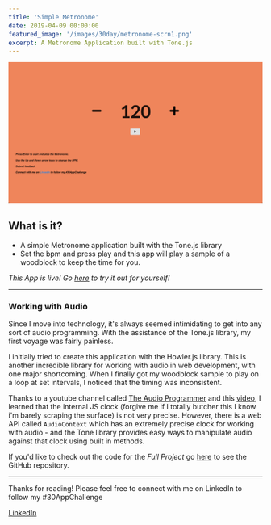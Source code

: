 ```yaml
---
title: 'Simple Metronome'
date: 2019-04-09 00:00:00
featured_image: '/images/30day/metronome-scrn1.png'
excerpt: A Metronome Application built with Tone.js
---
```


![](/images//30day/metronome-scrn1.png)

## What is it?

* A simple Metronome application built with the Tone.js library
* Set the bpm and press play and this app will play a sample of a woodblock to keep the time for you.

_This App is live! Go [here](http://piomolina.com/metronome) to try it out for yourself!_

---

### Working with Audio

Since I move into technology, it's always seemed intimidating to get into any sort of audio programming. With the assistance of the Tone.js library, my first voyage was fairly painless.

I initially tried to create this application with the Howler.js library. This is another incredible library for working with audio in web development, with one major shortcoming. When I finally got my woodblock sample to play on a loop at set intervals, I noticed that the timing was inconsistent.

Thanks to a youtube channel called [The Audio Programmer](https://www.youtube.com/channel/UCpKb02FsH4WH4X_2xhIoJ1A) and this [video](https://www.youtube.com/watch?v=31Qm_upl8kU), I learned that the internal JS clock (forgive me if I totally butcher this I know i'm barely scraping the surface) is not very precise. However, there is a web API called `AudioContext` which has an extremely precise clock for working with audio - and the Tone library provides easy ways to manipulate audio against that clock using built in methods.

If you'd like to check out the code for the _Full Project_ go [here](https://github.com/vpio/Simple-Metronome) to see the GitHub repository.

---

<!-- <iframe width="150" height="74" src="https://player.vimeo.com/video/306033787" frameborder="0" allowFullScreen mozallowfullscreen webkitAllowFullScreen></iframe> -->

Thanks for reading! Please feel free to connect with me on LinkedIn to follow my #30AppChallenge

<a href="https://www.linkedin.com/in/piomolina/" class="button button--large">LinkedIn</a>
